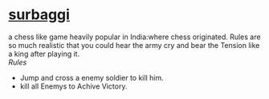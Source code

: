 # [surbaggi](https://surbaggi.herokuapp.com)
a chess like game heavily popular in India:where chess originated.
Rules are so much realistic that you could hear the army cry and bear the Tension like a king after playing it.<br>
*Rules*<br>
<ul><li>Jump and cross a enemy soldier to kill him.</li>
<li>kill all Enemys to Achive Victory.</li></ul>
